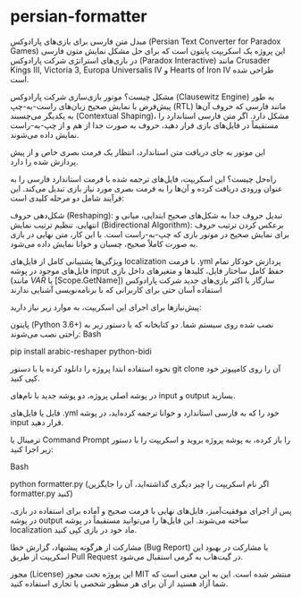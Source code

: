 # persian-formatter



مبدل متن فارسی برای بازی‌های پارادوکس (Persian Text Converter for Paradox Games)
این پروژه یک اسکریپت پایتون است که برای حل مشکل نمایش متون فارسی در بازی‌های استراتژی شرکت پارادوکس (Paradox Interactive) مانند Crusader Kings III, Victoria 3, Europa Universalis IV و Hearts of Iron IV طراحی شده است.
 

  


مشکل چیست؟
موتور بازی‌سازی شرکت پارادوکس (Clausewitz Engine) به طور پیش‌فرض با نمایش صحیح زبان‌های راست-به-چپ (RTL) مانند فارسی که حروف آن‌ها به یکدیگر می‌چسبند (Contextual Shaping)، مشکل دارد. اگر متن فارسی استاندارد را مستقیماً در فایل‌های بازی قرار دهید، حروف به صورت جدا از هم و از چپ-به-راست نمایش داده می‌شوند.

   




این موتور به جای دریافت متن استاندارد، انتظار یک فرمت بصری خاص و از پیش پردازش شده را دارد.



    


راه‌حل چیست؟
این اسکریپت، فایل‌های ترجمه شده با فرمت استاندارد فارسی را به عنوان ورودی دریافت کرده و آن‌ها را به فرمت بصری مورد نیاز بازی تبدیل می‌کند. این فرآیند شامل دو مرحله کلیدی است:

شکل‌دهی حروف (Reshaping): تبدیل حروف جدا به شکل‌های صحیح ابتدایی، میانی و انتهایی.
تنظیم ترتیب نمایش (Bidirectional Algorithm): برعکس کردن ترتیب حروف برای نمایش صحیح در موتور بازی که چپ-به-راست است.
با این کار، متن نهایی در بازی به صورت کاملاً صحیح، چسبان و خوانا نمایش داده می‌شود.



    





ویژگی‌ها
پشتیبانی کامل از فایل‌های localization با فرمت .yml
پردازش خودکار تمام فایل‌های موجود در پوشه input
حفظ کامل ساختار فایل، کلیدها و متغیرهای داخل بازی (مانند $VAR$ یا [Scope.GetName])
سازگار با اکثر بازی‌های جدید شرکت پارادوکس
استفاده آسان حتی برای کاربرانی که با برنامه‌نویسی آشنایی ندارند



     


پیش‌نیازها
برای اجرای این اسکریپت، به موارد زیر نیاز دارید:

پایتون (Python 3.6+) نصب شده روی سیستم شما.
دو کتابخانه که با دستور زیر به راحتی نصب می‌شوند:
Bash

pip install arabic-reshaper python-bidi

     

نحوه استفاده
ابتدا پروژه را دانلود کرده یا با دستور git clone آن را روی کامپیوتر خود کپی کنید.

در پوشه اصلی پروژه، دو پوشه جدید با نام‌های input و output بسازید.

فایل یا فایل‌های .yml خود را که به فارسی استاندارد و خوانا ترجمه کرده‌اید، در پوشه input قرار دهید.

ترمینال یا Command Prompt را باز کرده، به پوشه پروژه بروید و اسکریپت را با دستور زیر اجرا کنید:

Bash

python formatter.py
(اگر نام اسکریپت را چیز دیگری گذاشته‌اید، آن را جایگزین formatter.py کنید)



پس از اجرای موفقیت‌آمیز، فایل‌های نهایی با فرمت صحیح و آماده برای استفاده در بازی، در پوشه output ساخته می‌شوند. این فایل‌ها را می‌توانید مستقیماً در پوشه localization ماد خود در بازی کپی کنید.


  


  

  


مشارکت
از هرگونه پیشنهاد، گزارش خطا (Bug Report) یا مشارکت در بهبود این اسکریپت از طریق Pull Request در گیت‌هاب به گرمی استقبال می‌شود.

مجوز (License)
این پروژه تحت مجوز MIT منتشر شده است. این به این معنی است که شما آزاد هستید از آن برای هر منظور شخصی یا تجاری استفاده کنید.

